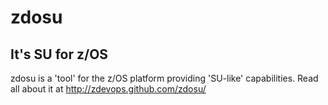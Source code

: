 zdosu
=====

## It's SU for z/OS ##
zdosu is a 'tool' for the z/OS platform providing 'SU-like' capabilities.
Read all about it at 
http://zdevops.github.com/zdosu/

